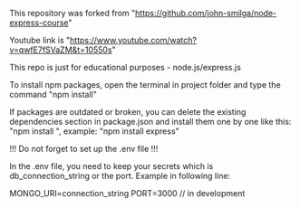 This repository was forked from "https://github.com/john-smilga/node-express-course"

Youtube link is "https://www.youtube.com/watch?v=qwfE7fSVaZM&t=10550s"

This repo is just for educational purposes - node.js/express.js

To install npm packages, open the terminal in project folder and type the command "npm install"

If packages are outdated or broken, you can delete the existing dependencies section in package.json and install them one by one like this: "npm install ", example: "npm install express"

!!! Do not forget to set up the .env file !!!

In the .env file, you need to keep your secrets which is db_connection_string or the port. Example in following line:

MONGO_URI=connection_string
PORT=3000 // in development



